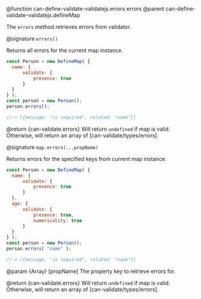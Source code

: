 @function can-define-validate-validatejs.errors errors
@parent can-define-validate-validatejs.defineMap

The `errors` method retrieves errors from validator.

@signature `errors()`

  Returns all errors for the current map instance.

  ```js
const Person = new DefineMap( {
	name: {
		validate: {
			presence: true
		}
	}
} );
const person = new Person();
person.errors();

//-> [{message: "is required", related: "name"}]
```

  @return {can-validate.errors} Will return `undefined` if map is valid.
  Otherwise, will return an array of [can-validate/types/errors].

@signature `map.errors(...propName)`

  Returns errors for the specified keys from current map instance.

  ```js
const Person = new DefineMap( {
	name: {
		validate: {
			presence: true
		}
	},
	age: {
		validate: {
			presence: true,
			numericality: true
		}
	}
} );
const person = new Person();
person.errors( "name" );

//-> [{message: "is required", related: "name"}]
```

  @param {Array<string>} [propName] The property key to retrieve errors for.

  @return {can-validate.errors} Will return `undefined` if map is valid.
  Otherwise, will return an array of [can-validate/types/errors].
